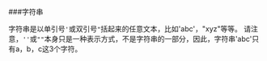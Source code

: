 ###字符串

字符串是以单引号`'`或双引号`"`括起来的任意文本，比如'abc'，"xyz"等等。
请注意，`''`或`""`本身只是一种表示方式，不是字符串的一部分，因此，字符串'abc'只有a，b，c这3个字符。

